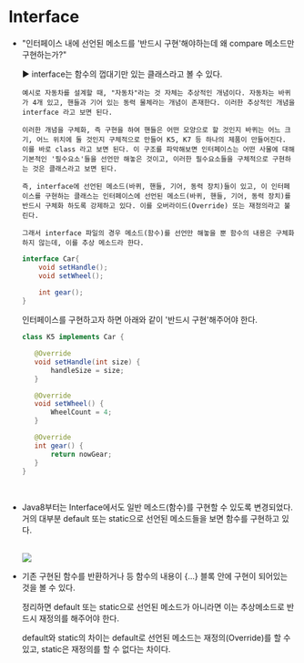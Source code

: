 # Interface

  - "인터페이스 내에 선언된 메소드를 '반드시 구현'해야하는데 왜 compare 메소드만 구현하는가?"
    
    ▶ interface는 함수의 껍대기만 있는 클래스라고 볼 수 있다. 

        예시로 자동차를 설계할 때, "자동차"라는 것 자체는 추상적인 개념이다. 자동차는 바퀴가 4개 있고, 핸들과 기어 있는 동력 물체라는 개념이 존재한다. 이러한 추상적인 개념을 interface 라고 보면 된다.
    
        이러한 개념을 구체화, 즉 구현을 하여 핸들은 어떤 모양으로 할 것인지 바퀴는 어느 크기, 어느 위치에 둘 것인지 구체적으로 만들어 K5, K7 등 하나의 제품이 만들어진다. 이를 바로 class 라고 보면 된다. 이 구조를 파악해보면 인터페이스는 어떤 사물에 대해 기본적인 '필수요소'들을 선언만 해놓은 것이고, 이러한 필수요소들을 구체적으로 구현하는 것은 클래스라고 보면 된다. 

        즉, interface에 선언된 메소드(바퀴, 핸들, 기어, 동력 장치)들이 있고, 이 인터페이스를 구현하는 클래스는 인터페이스에 선언된 메소드(바퀴, 핸들, 기어, 동력 장치)를 반드시 구체화 하도록 강제하고 있다. 이를 오버라이드(Override) 또는 재정의라고 불린다.

        그래서 interface 파일의 경우 메소드(함수)를 선언만 해놓을 뿐 함수의 내용은 구체화 하지 않는데, 이를 추상 메소드라 한다.

    ```Java
    interface Car{
        void setHandle();
        void setWheel();
        
        int gear();
    }
    ```

     인터페이스를 구현하고자 하면 아래와 같이 '반드시 구현'해주어야 한다.

     ```Java
     class K5 implements Car {
    
        @Override
        void setHandle(int size) {
            handleSize = size;
        }
    
        @Override
        void setWheel() {
            WheelCount = 4;
        }
    
        @Override
        int gear() {
            return nowGear;
        }
    }
     ```

<br />

  - Java8부터는 Interface에서도 일반 메소드(함수)를 구현할 수 있도록 변경되었다. 거의 대부분 default 또는 static으로 선언된 메소드들을 보면 함수를 구현하고 있다.

    <br />

    <img src="https://img1.daumcdn.net/thumb/R1280x0/?scode=mtistory2&fname=https%3A%2F%2Fblog.kakaocdn.net%2Fdn%2FdonyzB%2Fbtq3zM6CXiO%2FeCX7EIRQglpytqapalnook%2Fimg.png">

    <br />

  - 기존 구현된 함수를 반환하거나 등 함수의 내용이 {...} 블록 안에 구현이 되어있는 것을 볼 수 있다.

    정리하면 default 또는 static으로 선언된 메소드가 아니라면 이는 추상메소드로 반드시 재정의를 해주어야 한다.

    default와 static의 차이는 default로 선언된 메소드는 재정의(Override)를 할 수 있고, static은 재정의를 할 수 없다는 차이다.
